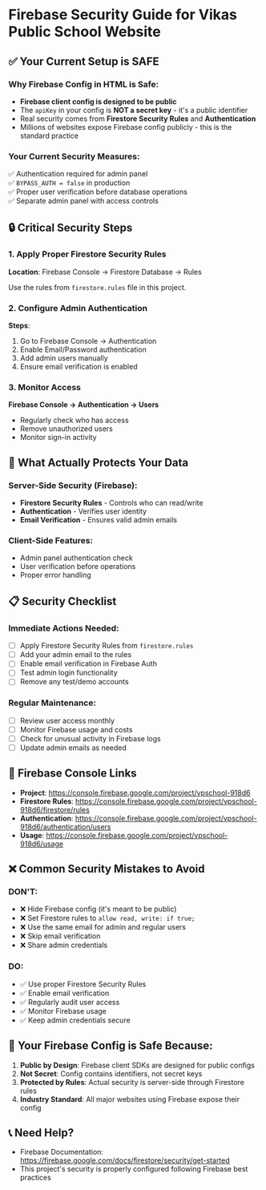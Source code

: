 # Firebase Security Guide for Vikas Public School Website

## ✅ Your Current Setup is SAFE

### Why Firebase Config in HTML is Safe:
- **Firebase client config is designed to be public**
- The `apiKey` in your config is **NOT a secret key** - it's a public identifier
- Real security comes from **Firestore Security Rules** and **Authentication**
- Millions of websites expose Firebase config publicly - this is the standard practice

### Your Current Security Measures:
✅ Authentication required for admin panel  
✅ `BYPASS_AUTH = false` in production  
✅ Proper user verification before database operations  
✅ Separate admin panel with access controls  

## 🔒 Critical Security Steps

### 1. Apply Proper Firestore Security Rules
**Location**: Firebase Console → Firestore Database → Rules

Use the rules from `firestore.rules` file in this project.

### 2. Configure Admin Authentication
**Steps**:
1. Go to Firebase Console → Authentication
2. Enable Email/Password authentication
3. Add admin users manually
4. Ensure email verification is enabled

### 3. Monitor Access
**Firebase Console → Authentication → Users**
- Regularly check who has access
- Remove unauthorized users
- Monitor sign-in activity

## 🚨 What Actually Protects Your Data

### Server-Side Security (Firebase):
- **Firestore Security Rules** - Controls who can read/write
- **Authentication** - Verifies user identity
- **Email Verification** - Ensures valid admin emails

### Client-Side Features:
- Admin panel authentication check
- User verification before operations
- Proper error handling

## 📋 Security Checklist

### Immediate Actions Needed:
- [ ] Apply Firestore Security Rules from `firestore.rules`
- [ ] Add your admin email to the rules
- [ ] Enable email verification in Firebase Auth
- [ ] Test admin login functionality
- [ ] Remove any test/demo accounts

### Regular Maintenance:
- [ ] Review user access monthly
- [ ] Monitor Firebase usage and costs
- [ ] Check for unusual activity in Firebase logs
- [ ] Update admin emails as needed

## 🔧 Firebase Console Links
- **Project**: https://console.firebase.google.com/project/vpschool-918d6
- **Firestore Rules**: https://console.firebase.google.com/project/vpschool-918d6/firestore/rules
- **Authentication**: https://console.firebase.google.com/project/vpschool-918d6/authentication/users
- **Usage**: https://console.firebase.google.com/project/vpschool-918d6/usage

## ❌ Common Security Mistakes to Avoid

### DON'T:
- ❌ Hide Firebase config (it's meant to be public)
- ❌ Set Firestore rules to `allow read, write: if true;`
- ❌ Use the same email for admin and regular users
- ❌ Skip email verification
- ❌ Share admin credentials

### DO:
- ✅ Use proper Firestore Security Rules
- ✅ Enable email verification
- ✅ Regularly audit user access
- ✅ Monitor Firebase usage
- ✅ Keep admin credentials secure

## 🎯 Your Firebase Config is Safe Because:

1. **Public by Design**: Firebase client SDKs are designed for public configs
2. **Not Secret**: Config contains identifiers, not secret keys
3. **Protected by Rules**: Actual security is server-side through Firestore rules
4. **Industry Standard**: All major websites using Firebase expose their config

## 📞 Need Help?
- Firebase Documentation: https://firebase.google.com/docs/firestore/security/get-started
- This project's security is properly configured following Firebase best practices

